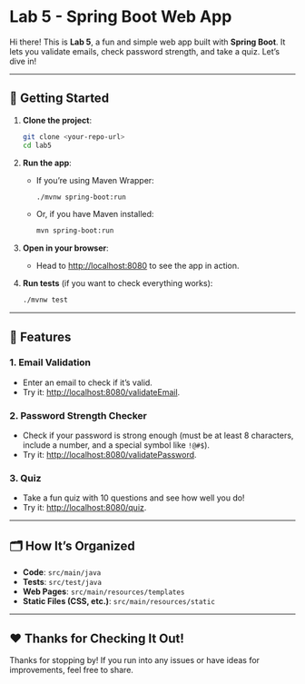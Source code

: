 # Lab 5 - Spring Boot Web App

Hi there! This is **Lab 5**, a fun and simple web app built with **Spring Boot**. It lets you validate emails, check password strength, and take a quiz. Let’s dive in!

---

## 🚀 Getting Started

1. **Clone the project**:
   ```bash
   git clone <your-repo-url>
   cd lab5
   ```

2. **Run the app**:
   - If you’re using Maven Wrapper:
     ```bash
     ./mvnw spring-boot:run
     ```
   - Or, if you have Maven installed:
     ```bash
     mvn spring-boot:run
     ```

3. **Open in your browser**:
   - Head to [http://localhost:8080](http://localhost:8080) to see the app in action.

4. **Run tests** (if you want to check everything works):
   ```bash
   ./mvnw test
   ```

---

## 🌟 Features

### 1. **Email Validation**
   - Enter an email to check if it’s valid.
   - Try it: [http://localhost:8080/validateEmail](http://localhost:8080/validateEmail).

### 2. **Password Strength Checker**
   - Check if your password is strong enough (must be at least 8 characters, include a number, and a special symbol like `!@#$`).
   - Try it: [http://localhost:8080/validatePassword](http://localhost:8080/validatePassword).

### 3. **Quiz**
   - Take a fun quiz with 10 questions and see how well you do!
   - Try it: [http://localhost:8080/quiz](http://localhost:8080/quiz).

---

## 🗂️ How It’s Organized

- **Code**: `src/main/java`
- **Tests**: `src/test/java`
- **Web Pages**: `src/main/resources/templates`
- **Static Files (CSS, etc.)**: `src/main/resources/static`

---

## ❤️ Thanks for Checking It Out!

Thanks for stopping by! If you run into any issues or have ideas for improvements, feel free to share.